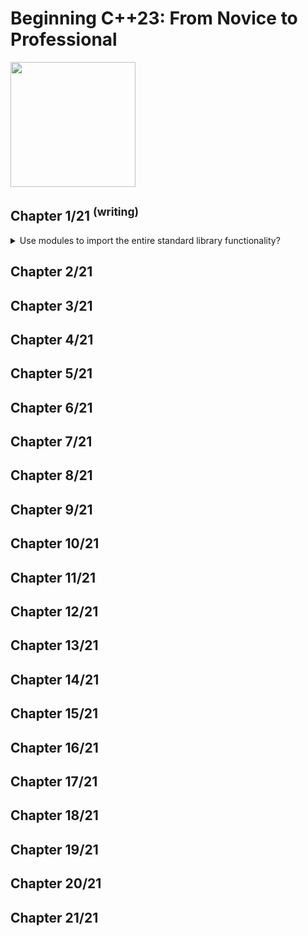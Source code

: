 # Beginning C++23: From Novice to Professional
<img src="../covers/9781484293423.jpg" width="200"/>

## Chapter 1/21 <sup>(writing)</sup>

<details>
<summary>Use modules to import the entire standard library functionality?</summary>

> ```cpp
> import std;   // brings the entire standard library
>
> int main()
> {
>     std::println("C++{}", 23);
> }
> ``````
>
> ---
> **Resources**
> - Beginning C++23: From Novice to Professional - Chapter 1

> **References**
---
</details>

## Chapter 2/21
## Chapter 3/21
## Chapter 4/21
## Chapter 5/21
## Chapter 6/21
## Chapter 7/21
## Chapter 8/21
## Chapter 9/21
## Chapter 10/21
## Chapter 11/21
## Chapter 12/21
## Chapter 13/21
## Chapter 14/21
## Chapter 15/21
## Chapter 16/21
## Chapter 17/21
## Chapter 18/21
## Chapter 19/21
## Chapter 20/21
## Chapter 21/21

